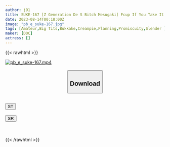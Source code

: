 ```yaml
---
author: j91
title: SUKE-167 [Z Generation De S Bitch Mesugaki] Fcup If You Take It Off Even Though It’s A L****a Face! ! Cheeky But Annoying Cute Ww Life Licks Too Much And Destroys The Small Fish Man Of A Spatula Woman! ! Punishment Piston With 3 Male Heads! ! Raw Saddle Fierce Pis Shrimp Warp Ascension! ! A Large Amount Of Baptism Covered In Cloudy Semen & Facial Cum Shot! ! [Translation Ali Z Generation.13 Monaka] (Sengoku Monaka)
date: 2023-08-14T00:18:00Z
image: "pb_e_suke-167.jpg"
tags: [Amateur,Big Tits,Bukkake,Creampie,Planning,Promiscuity,Slender ]
maker: [DOC]
actress: []
---
```



{{< rawhtml >}}

<div class="video" data-videoid="9jwY8kRPO0fa2MY">
    <a href="javascript:;">
        <img src="https://my.j91.asia/posts/pb_e_suke-167/pb_e_suke-167.jpg" width="WIDTH" height="HEIGHT" alt="pb_e_suke-167.mp4" loading="lazy">
    </a>
</div>

<script type="text/javascript" src="https://j91.asia/asset/on-demand-st.js"></script>

<br>
  <link rel="stylesheet" href="https://j91.asia/asset/bs5.css">
  
  <center>
  <button class="btn btn-primary" type="button" data-bs-toggle="collapse" data-bs-target=".multi-collapse" aria-expanded="false" aria-controls="multiCollapseExample1 multiCollapseExample2"><h2>Download</h2></button></center>
</p>
<div class="row">
  <div class="col">
    <div class="collapse multi-collapse" id="multiCollapseExample1">
      <div class="card card-body">
	      	      <br>
<div class="buttons">  
<a href="https://streamtape.to/v/9jwY8kRPO0fa2MY"><button class="btn-hover color-3"><i class="fa fa-download"></i> ST</button></a></div>
    </div>
  </div>
</div>
  <div class="col">
    <div class="collapse multi-collapse" id="multiCollapseExample2">
      <div class="card card-body">
	      <br>
<div class="buttons">
    <a href="https://streamruby.com/720x5cxknmmv"><button class="btn-hover color-9"><i class="fa fa-download"></i> SR</button></a></div>
<br><br>
      </div>
    </div>
  </div>
</div>

{{< /rawhtml >}}